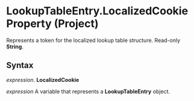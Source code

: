 
# LookupTableEntry.LocalizedCookie Property (Project)

Represents a token for the localized lookup table structure. Read-only  **String**.


## Syntax

 _expression_. **LocalizedCookie**

 _expression_ A variable that represents a **LookupTableEntry** object.

